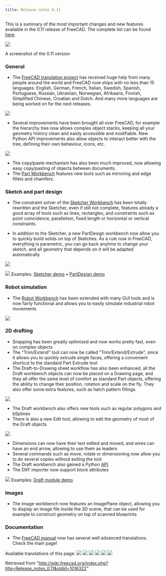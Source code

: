 ```yaml
---
title: Release notes 0.11
---
```


This is a summary of the most important changes and new features available in the 0.11 release of FreeCAD. The complete list can be found [here](http://www.freecadweb.org/tracker/changelog_page.php).

![](/images/FreeCAD011.png)

A screenshot of the 0.11 version

### General

- The [FreeCAD translation project](http://crowdin.net/project/freecad) has received huge help from many people around the world and FreeCAD now ships with no less than 15 languages: English, German, French, Italian, Swedish, Spanish, Portuguese, Russian, Ukrainian, Norwegian, Afrikaans, Finnish, Simplified Chinese, Croatian and Dutch. And many more languages are being worked on for the next releases.

![](/images/Release011-translation.jpg)

- Several improvements have been brought all over FreeCAD, for example the hierarchy tree now allows complex object stacks, keeping all your geometry history clean and easily accessible and modifiable. New Python API improvements also allow objects to interact better with the tree, defining their own behaviour, icons, etc.

![](/images/Release011-dependency.jpg)

- The copy/paste mechanism has also been much improved, now allowing easy copy/pasting of objects between documents.
- The [Part Workbench](/Part_Workbench "Part Workbench") features new tools such as mirroring and edge fillets and chamfers.

### Sketch and part design

- The constraint solver of the [Sketcher Workbench](/Sketcher_Workbench "Sketcher Workbench") has been totally rewritten and the Sketcher, even if still not complete, features already a good array of tools such as lines, rectangles, and constraints such as point coincidence, parallelism, fixed length or horizontal or vertical constraints.

- In addition to the Sketcher, a new PartDesign workbench now allow you to quickly build solids on top of Sketches. As a rule now in FreeCAD, everything is parametric, you can go back anytime to change your sketch, and all geometry that depends on it will be adapted automatically

![](/images/Release011-sketcher.jpg)

![](/images/Movie.png) Examples: [Sketcher demo](http://www.youtube.com/watch?v=hvXupH5bA0E) • [PartDesign demo](http://www.youtube.com/watch?v=7ih9Jp3OAwA)

### Robot simulation

- The [Robot Workbench](/Robot_Workbench "Robot Workbench") has been extended with many GUI tools and is now fairly functional and allows you to easily simulate industrial robot movements

![](/images/Release011-robot.jpg)

### 2D drafting

- Snapping has been greatly optimized and now works pretty fast, even on complex objects
- The "Trim/Extend" tool can now be called "Trim/Extend/Extrude", since it allows you to quickly extrude single faces, offering a convenient shortcut to the standard Part Extrude tool
- The Draft-to-Drawing sheet workflow has also been enhanced, all the Draft workbench objects can now be placed on a Drawing page, and they all offer the same level of comfort as standard Part objects, offering the ability to change their position, rotation and scale on the fly. They also offer some extra features, such as hatch pattern fillings

![](/images/Release011-draft-drawing.jpg)

- The Draft workbench also offers new tools such as regular polygons and bSplines
- There is also a new Edit tool, allowing to edit the geometry of most of the Draft objects

![](/images/Release011-draft.jpg)

- Dimensions can now have their text edited and moved, and wires can have an end arrow, allowing to use them as leaders
- Several commands such as move, rotate or dimensioning now allow you to do several copies without exiting the tool
- The Draft workbench also gained a Python [API](/Draft_API "Draft API").
- The DXF importer now support block attributes

![](/images/Movie.png) Examples: [Draft module demo](http://www.youtube.com/watch?v=Q7cG-LQK8Ps)

### Images

- The image workbench now features an ImagePlane object, allowing you to display an image file inside the 3D scene, that can be used for example to construct geometry on top of scanned blueprints

### Documentation

- The [FreeCAD manual](/Online_Help_Toc "Online Help Toc") now has several well advanced translations. Check the main page!

Available translations of this page: [![](/images/Flag-de.jpg)](de/Release_notes_0.11 "Release notes 0.11/de ") [![](/images/Flag-es.jpg)](/Release_notes_0.11/es "Release notes 0.11/es") [![](/images/Flag-fr.jpg)](/Release_notes_0.11/fr "Release notes 0.11/fr ") [![](/images/Flag-it.jpg)](/Release_notes_0.11/it "Release notes 0.11/it") [![](/images/Flag-pl.jpg)](/Release_notes_0.11/pl "Release notes 0.11/pl ") [![](/images/Flag-ru.jpg)](/Release_notes_0.11/ru "Release notes 0.11/ru")

Retrieved from "<http://wiki.freecad.org/index.php?title=Release_notes_0.11&oldid=1016322>"
